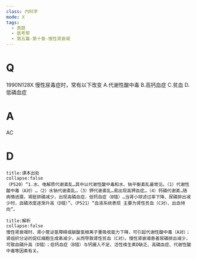 ```yaml
---
class: 内科学
mode: X
tags:
  - 真题
  - 医考帮
  - 第五篇-第十章-慢性肾衰竭
---
```


# Q
1990N128X 慢性尿毒症时，常有以下改变
A.代谢性酸中毒
B.高钙血症
C.贫血
D.低磷血症

# A
AC
# D
```ad-note
title:课本出处
collapse:false
（P520）“1.水、电解质代谢紊乱…其中以代谢性酸中毒和水、钠平衡紊乱最常见。（1）代谢性酸中毒（A对）…（2）水钠代谢紊乱…（3）钾代谢紊乱…易出现高钾血症…（4）钙磷代谢紊…随病情进展，肾脏排磷减少，出现高磷血症、低钙血症（B错）…当肾小球滤过率下降、尿磷排出减少时，血磷浓度逐渐升高（D错）”。（P521）“血液系统表现 主要为肾性贫血（C对）、出血倾向”。
```

```ad-summary
title:解析
collapse:false
慢性肾衰竭时，肾小管泌氢障碍或碳酸氢根离子重吸收能力下降，可引起代谢性酸中毒（A对）；肾组织分泌的促红细胞生成素减少，从而导致肾性贫血（C对）。慢性肾衰竭患者尿磷排出减少，可致血磷升高（D错）；低钙血症（B错）与钙摄入不足、活性维生素D缺乏、高磷血症、代谢性酸中毒等因素有关。
```

